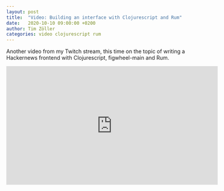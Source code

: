 ```yaml
---
layout: post
title:  "Video: Building an interface with Clojurescript and Rum"
date:   2020-10-10 09:00:00 +0200
author: Tim Zöller
categories: video clojurescript rum
---
```


Another video from my Twitch stream, this time on the topic of writing a Hackernews frontend with Clojurescript, figwheel-main and Rum.

<iframe width="560" height="315" src="https://www.youtube.com/embed/5pypLSI99Rs" frameborder="0" allow="accelerometer; autoplay; clipboard-write; encrypted-media; gyroscope; picture-in-picture" allowfullscreen></iframe>

